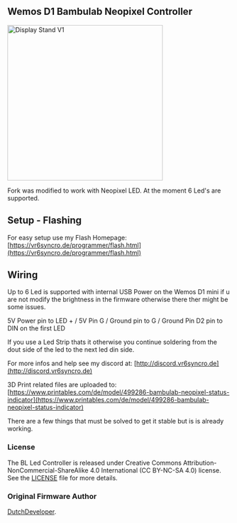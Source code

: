 ## Wemos D1 Bambulab Neopixel Controller

<p align="left">
  <img src="https://github.com/vr6syncro/BambulabLedController-Neopixel/blob/main/Projekt%20Files/Media/Pictures/Desktop%20Stand/20230608_003318.jpg?raw=true" width="350" title="Display Stand V1">
</p>

Fork was modified to work with Neopixel LED. At the moment 6 Led's are supported.

## Setup - Flashing

For easy setup use my Flash Homepage: [https://vr6syncro.de/programmer/flash.html](https://vr6syncro.de/programmer/flash.html)

## Wiring

Up to 6 Led is supported with internal USB Power on the Wemos D1 mini if u are not modify the brightness in the firmware otherwise there ther might be some issues.

5V Power pin to LED + / 5V Pin
G / Ground pin to G / Ground Pin
D2 pin to DIN on the first LED

If you use a Led Strip thats it otherwise you continue soldering from the dout side of the led to the next led din side.



For more infos and help see my discord at: [http://discord.vr6syncro.de](http://discord.vr6syncro.de)

3D Print related files are uploaded to: [https://www.printables.com/de/model/499286-bambulab-neopixel-status-indicator](https://www.printables.com/de/model/499286-bambulab-neopixel-status-indicator)


There are a few things that must be solved to get it stable but is is already working.



### License

The BL Led Controller is released under Creative Commons Attribution-NonCommercial-ShareAlike 4.0 International (CC BY-NC-SA 4.0) license. See the [LICENSE](https://github.com/DutchDevelop/BambulabLedController/blob/main/LICENSE) file for more details.

### Original Firmware Author
[DutchDeveloper](https://dutchdevelop.com/).
